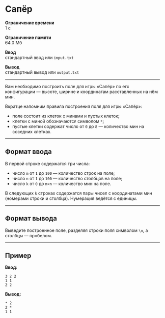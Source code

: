 # Сапёр

**Ограничение времени**  
1 с

**Ограничение памяти**  
64.0 Мб

**Ввод**  
стандартный ввод или `input.txt`

**Вывод**  
стандартный вывод или `output.txt`

---

Вам необходимо построить поле для игры «Сапёр» по его конфигурации — высоте, ширине и координатам расставленных на нём мин.

Вкратце напомним правила построения поля для игры «Сапёр»:

- поле состоит из клеток с минами и пустых клеток;
- клетки с миной обозначаются символом `*`;
- пустые клетки содержат число от `0` до `8` — количество мин на соседних клетках.

---

## Формат ввода

В первой строке содержатся три числа:

- число `m` от `1` до `100` — количество строк на поле;
- число `n` от `1` до `100` — количество столбцов на поле;
- число `k` от `0` до `m×n` — количество мин на поле.

В следующих `k` строках содержатся пары чисел с координатами мин (номерами строки и столбца). Нумерация ведётся с единицы.

---

## Формат вывода

Выведите построенное поле, разделяя строки поля символом `\n`, а столбцы — пробелом.

---

## Пример

**Ввод:**
```
3 2 2
1 1
2 2
```

**Вывод:**
```
* 2
2 *
1 1
```